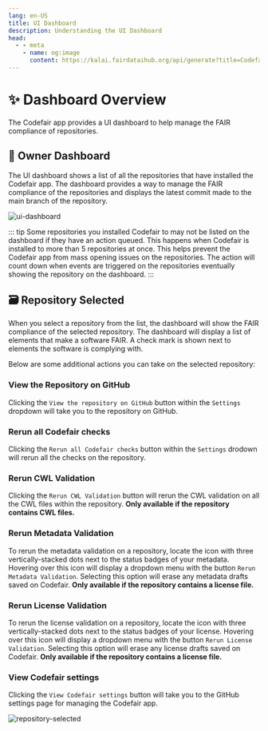 ```yaml
---
lang: en-US
title: UI Dashboard
description: Understanding the UI Dashboard
head:
  - - meta
    - name: og:image
      content: https://kalai.fairdataihub.org/api/generate?title=Codefair%20Documentation&description=Understanding%20the%20UI%20Dashboard&app=codefair&org=fairdataihub
---
```


# :sparkles: Dashboard Overview

The Codefair app provides a UI dashboard to help manage the FAIR compliance of repositories.

## :busts_in_silhouette: Owner Dashboard

The UI dashboard shows a list of all the repositories that have installed the Codefair app. The dashboard provides a way to manage the FAIR compliance of the repositories and displays the latest commit made to the main branch of the repository.

![ui-dashboard](/ui-dashboard.png)

::: tip
Some repositories you installed Codefair to may not be listed on the dashboard if they have an action queued. This happens when Codefair is installed to more than 5 repositories at once. This helps prevent the Codefair app from mass opening issues on the repositories. The action will count down when events are triggered on the repositories eventually showing the repository on the dashboard.
:::

## :card_file_box: Repository Selected

When you select a repository from the list, the dashboard will show the FAIR compliance of the selected repository. The dashboard will display a list of elements that make a software FAIR. A check mark is shown next to elements the software is complying with.

Below are some additional actions you can take on the selected repository:

### View the Repository on GitHub

Clicking the `View the repository on GitHub` button within the `Settings` dropdown will take you to the repository on GitHub.

### Rerun all Codefair checks

Clicking the `Rerun all Codefair checks` button within the `Settings` drodown will rerun all the checks on the repository.

### Rerun CWL Validation

Clicking the `Rerun CWL Validation` button will rerun the CWL validation on all the CWL files within the repository. **Only available if the repository contains CWL files.**

### Rerun Metadata Validation

To rerun the metadata validation on a repository, locate the icon with three vertically-stacked dots next to the status badges of your metadata. Hovering over this icon will display a dropdown menu with the button `Rerun Metadata Validation`. Selecting this option will erase any metadata drafts saved on Codefair. **Only available if the repository contains a license file.**

### Rerun License Validation

To rerun the license validation on a repository, locate the icon with three vertically-stacked dots next to the status badges of your license. Hovering over this icon will display a dropdown menu with the button `Rerun License Validation`. Selecting this option will erase any license drafts saved on Codefair. **Only available if the repository contains a license file.**

### View Codefair settings

Clicking the `View Codefair settings` button will take you to the GitHub settings page for managing the Codefair app.

![repository-selected](/repo-dashboard.png)
